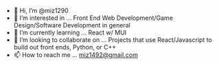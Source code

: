 - 👋 Hi, I’m @miz1290
- 👀 I’m interested in ... Front End Web Development/Game Design/Software Development in general
- 🌱 I’m currently learning ... React w/ MUI
- 💞️ I’m looking to collaborate on ... Projects that use React/Javascript to build out front ends, Python, or C++
- 📫 How to reach me ... miz1492@gmail.com

<!---
miz1290/miz1290 is a ✨ special ✨ repository because its `README.md` (this file) appears on your GitHub profile.
You can click the Preview link to take a look at your changes.
--->
